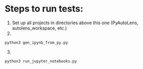 # Steps to run tests:
 1. Set up all projects in directories above this one (PyAutoLens, autolens_workspace, etc.)
 2. 

    python3 gen_ipynb_from_py.py
 3. 

    python3 run_jupyter_notebooks.py
